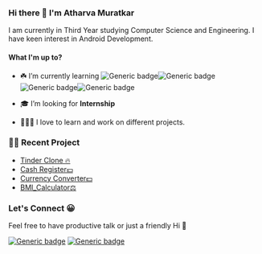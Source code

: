 ### Hi there 👋 I'm Atharva Muratkar

I am currently in Third Year studying Computer Science and Engineering. I have keen interest in Android Development.

#### What I'm up to?


- ☘️ I’m currently learning ![Generic badge](https://img.shields.io/badge/JavaScript-yellow.svg?style=for-the-badge
)![Generic badge](https://img.shields.io/badge/Kotlin-blue.svg?style=for-the-badge)![Generic badge](https://img.shields.io/badge/HTML5-orange.svg?style=for-the-badge)![Generic badge](https://img.shields.io/badge/CSS3-purple.svg?style=for-the-badge)


-  🎓 I’m looking for **Internship**

- 👨🏻‍🔧 I love to learn and work on different projects.

### 👷‍♂️ Recent Project

- [Tinder Clone 🔥](https://github.com/Atharva-14/tinder-clone)
- [Cash Register💴](https://github.com/Atharva-14/cash-register)
- [Currency Converter💵](https://github.com/Atharva-14/currency-converter)
- [BMI_Calculator⚖](https://github.com/Atharva-14/BMI_Calculator)

### Let's Connect 😀

Feel free to have productive talk or just a friendly Hi 👋

[![Generic badge](https://img.shields.io/badge/Linkedin-blue.svg?style=for-the-badge)](https://www.linkedin.com/in/Atharva-Muratkar/)
[![Generic badge](https://img.shields.io/badge/Twitter-blue.svg?style=for-the-badge)](https://twitter.com/Atharva9422?s=09)





